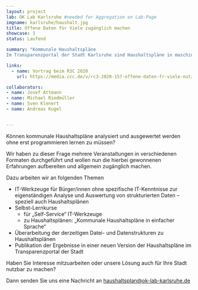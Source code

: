 ```yaml
---
layout: project
lab: OK Lab Karlsruhe #needed for Aggregation on Lab-Page
imgname: karlsruhe/haushalt.jpg
title: Offene Daten für Viele zugänglich machen
showcase: 1
status: Laufend

summary: "Kommunale Haushaltspläne
Im Transparenzportal der Stadt Karlsruhe sind Haushaltspläne in maschinenlesbarer Form veröffentlicht. Können diese Haushaltspläne auch ohne IT-Kenntnisse analysiert und ausgewertet werden?"

links:
  - name: Vortrag beim R3C 2020
    url: https://media.ccc.de/v/rc3-2020-157-offene-daten-fr-viele-nutzbar-machen

collaborators:
- name: Josef Attmann
- name: Michael Riedmüller
- name: Sven Klenert
- name: Andreas Kugel


---
```


Können kommunale Haushaltspläne analysiert und ausgewertet werden ohne erst programmieren lernen zu müssen?

Wir haben zu dieser Frage mehrere Veranstaltungen in verschiedenen Formaten durchgeführt und wollen nun die hierbei gewonnenen Erfahrungen aufbereiten und allgemein zugänglich machen.

Dazu arbeiten wir an folgenden Themen
* IT-Werkzeuge für Bürger/innen ohne spezifische IT-Kenntnisse zur eigenständigen Analyse und Auswertung von strukturierten Daten – speziell auch Haushaltsplänen
* Selbst-Lernkurse 
  * für „Self-Service“ IT-Werkzeuge 
  * zu Haushaltsplänen: „Kommunale Haushaltspläne in einfacher Sprache“
* Überarbeitung der derzeitigen Datei- und Datenstrukturen zu Haushaltsplänen
* Publikation der Ergebnisse in einer neuen Version der Haushaltspläne im Transparenzportal der Stadt

Haben Sie Interesse mitzuarbeiten oder unsere Lösung auch für Ihre Stadt nutzbar zu machen?

Dann senden Sie uns eine Nachricht an haushaltsplan@ok-lab-karlsruhe.de


